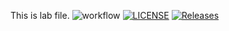This is lab file.
![workflow](https://github.com/Sai-Bhone-Myat-Naing/sem/actions/workflows/main.yml/badge.svg)
[![LICENSE](https://img.shields.io/github/license/Sai-Bhone-Myat-Naing/sem.svg?style=flat-square)](https://github.com/Sai-Bhone-Myat-Naing/sem/blob/master/LICENSE)
[![Releases](https://img.shields.io/github/release/Sai-Bhone-Myat-Naing/sem/all.svg?style=flat-square)](https://github.com/Sai-Bhone-Myat-Naing/sem/releases)
